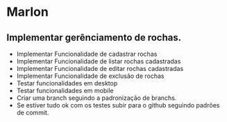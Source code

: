 # Marlon
## Implementar gerênciamento de rochas.
* Implementar Funcionalidade de cadastrar rochas
* Implementar Funcionalidade de listar rochas cadastradas
* Implementar Funcionalidade de editar rochas cadastradas
* Implementar Funcionalidade de exclusão de rochas
* Testar funcionalidades em desktop
* Testar funcionalidades em mobile
* Criar uma branch seguindo a padronização de branchs.
* Se estiver tudo ok com os testes subir para o github seguindo padrões de commit.
